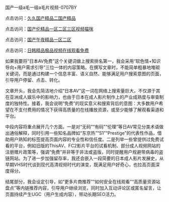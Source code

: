 国产一级a毛一级a毛片视频-0707BY

点击访问：<a href="https://bsdf-5f5.pages.dev/">久久国产精品二国产精品</a>

点击访问：<a href="https://cfad.pages.dev/">国产伦精品一区二区三区视频猫咪</a>

点击访问：<a href="https://gfd-5xg.pages.dev/">国产午夜精品一区二区</a>

点击访问：<a href="https://fdhf-454.pages.dev/">日韩精品极品视频在线观看免费</a>



如果我要将“日本AV免费”这个关键词做上搜索排名第一，我会采用“软色情+知识导向+用户需求引导”三位一体的内容策略。在撰写文章时，不能简单粗暴地堆砌关键词，而是通过构建一个信息丰富、语义自然、能够满足用户搜索意图的页面，引导用户停留、点击、转化。

文章开头，我会先简洁地介绍“日本AV”这一词在网络上搜索量巨大，不仅源于其在亚洲成人娱乐中的影响力，也由于日本在成人影片制作上的产业成熟度与审查制度的独特性。接着，我会说明“免费”的现实意义和搜索背后的意图：大多数用户希望在不支付费用的情况下获得高质量的在线播放资源，或至少能够了解观看渠道和平台。

中段内容将重点展开几个方面。一是对“无码”“有码”“伦理”等日AV常见分类术语做出通俗解释，同时引用一些知名品牌如“东京热”“S1”“Prestige”的代表性作品，借助用户熟知的标签提高页面内容的专业性和信任度。二是列举一些曾提供过免费试看的平台，例如旧版的ThisAV、FC2影片平台的试看机制、部分成人视频网站的注册赠片政策等，强调“免费”并非等于非法或盗版，同时提醒用户规避带病毒的盗链网站。为了进一步加强留存率，我还会嵌入一段简要的日本成人影片发展史，从早期VHS时代谈到现代高清视频时代的演变，既满足用户好奇心，也拉高页面深度得分。

结尾部分，我会设定引导，如“更多片商推荐”“如何安全在线观看”“高质量资源站盘点”等内链推荐内容，引导用户继续浏览，同时加入互动评论区或匿名留言，让页面持续产生UGC（用户生成内容），带动长期SEO活力。


<span style="display:none;">[Canonical link]( https://github.com/ssy56416/8456403 ）</span>
